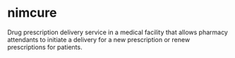 # nimcure
Drug prescription delivery service in a medical facility that allows pharmacy attendants to initiate a delivery for a new prescription or renew prescriptions for patients.
